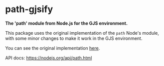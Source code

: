 # path-gjsify

**The 'path' module from Node.js for the GJS environment.**

This package uses the original implementation of the `path` Node's module, with some minor changes to make it work in the GJS environment.

You can see the original implementation [here](https://github.com/nodejs/node/blob/main/lib/path.js).

API docs: https://nodejs.org/api/path.html
